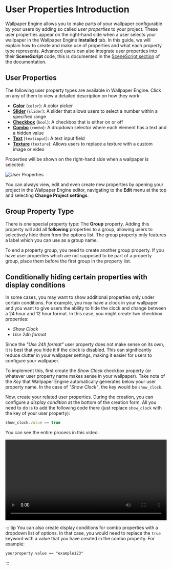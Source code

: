 # User Properties Introduction

Wallpaper Engine allows you to make parts of your wallpaper configurable by your users by adding so called *user properties* to your project. These user properties appear on the right-hand side when a user selects your wallpaper in the Wallpaper Engine **Installed** tab. In this guide, we will explain how to create and make use of properties and what each property type represents. Advanced users can also integrate user properties into their **SceneScript** code, this is documented in the [SceneScript section](/scene/scenescript/introduction) of the documentation.

## User Properties

The following user property types are available in Wallpaper Engine. Click on any of them to view a detailed description on how they work:

* [**Color**](/en/scene/userproperties/color.html) (`color`): A color picker
* [**Slider**](/en/scene/userproperties/slider.html) (`slider`): A slider that allows users to select a number within a specified range
* [**Checkbox**](/en/scene/userproperties/checkbox.html) (`bool`): A checkbox that is either on or off
* [**Combo**](/en/scene/userproperties/combo.html) (`combo`): A dropdown selector where each element has a text and a hidden value
* [**Text**](/en/scene/userproperties/text.html) (`textinput`): A text input field
* [**Texture**](/en/scene/userproperties/texture.html) (`texture`): Allows users to replace a texture with a custom image or video

Properties will be shown on the right-hand side when a wallpaper is selected:

![User Properties](/img/tutorials/scene_properties.jpg)

You can always view, edit and even create new properties by opening your project in the Wallpaper Engine editor, navigating to the **Edit** menu at the top and selecting **Change Project settings**.

## Group Property Type

There is one special property type: The **Group** property. Adding this property will add all **following** properties to a group, allowing users to selectively hide them from the options list. The group property only features a label which you can use as a group name.

To end a property group, you need to create another group property. If you have user properties which are not supposed to be part of a property group, place them before the first group in the property list.

## Conditionally hiding certain properties with display conditions
In some cases, you may want to show additional properties only under certain conditions. For example, you may have a clock in your wallpaper and you want to give users the ability to hide the clock and change between a 24 hour and 12 hour format. In this case, you might create two checkbox properties:

* *Show Clock*
* *Use 24h format*

Since the *"Use 24h format"* user property does not make sense on its own, it is best that you hide it if the clock is disabled. This can significantly reduce clutter in your wallpaper settings, making it easier for users to configure your wallpaper.

To implement this, first create the *Show Clock* checkbox property (or whatever user property name makes sense in your wallpaper). Take note of the *Key* that Wallpaper Engine automatically generates below your user property name. In the case of *"Show Clock"*, the key would be `show_clock`.

Now, create your related user properties. During the creation, you can configure a *display condition* at the bottom of the creation form. All you need to do is to add the following code there (just replace `show_clock` with the key of your user property):

```js
show_clock.value == true
```

You can see the entire process in this video:

<video width="100%" controls>
  <source src="/videos/display_condition.mp4" type="video/mp4">
  Your browser does not support the video tag.
</video>

::: tip
You can also create display conditions for combo properties with a dropdown list of options. In that case, you would need to replace the `true` keyword with a value that you have created in the combo property. For example:

```
yourproperty.value == "example123"
```
:::